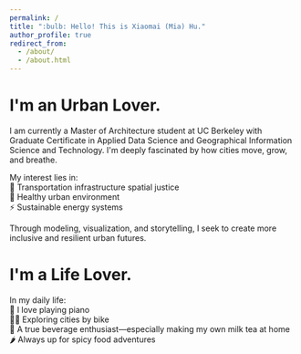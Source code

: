 ```yaml
---
permalink: /
title: ":bulb: Hello! This is Xiaomai (Mia) Hu."
author_profile: true
redirect_from: 
  - /about/
  - /about.html
---
```

I'm an Urban Lover.
======
I am currently a Master of Architecture student at UC Berkeley with Graduate Certificate in Applied Data Science and Geographical Information Science and Technology. I'm deeply fascinated by how cities move, grow, and breathe. 

My interest lies in:<br>
📍 Transportation infrastructure spatial justice<br>
🌿 Healthy urban environment<br>
⚡ Sustainable energy systems<br>

Through modeling, visualization, and storytelling, I seek to create more inclusive and resilient urban futures.

I'm a Life Lover.
======
In my daily life:<br>
🎹 I love playing piano<br>
🚴‍♀️ Exploring cities by bike<br>
🧋 A true beverage enthusiast—especially making my own milk tea at home<br>
🌶️ Always up for spicy food adventures<br>
